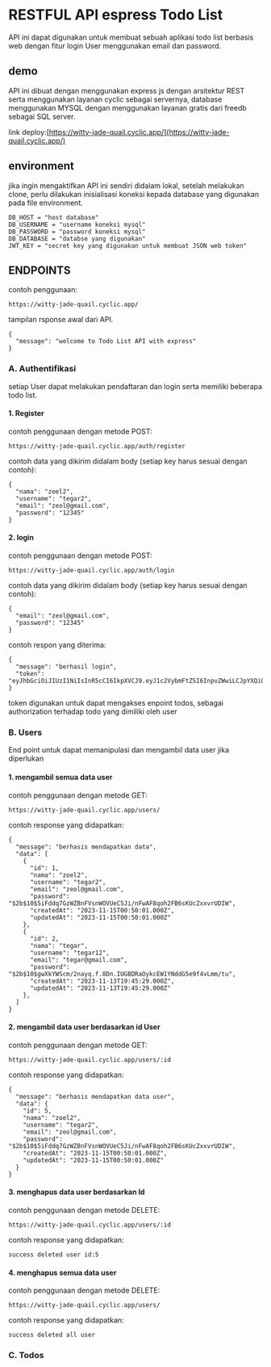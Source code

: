 RESTFUL API espress Todo List
==============================

API ini dapat digunakan untuk membuat sebuah aplikasi todo list berbasis web dengan fitur login User menggunakan email dan password.


## demo

API ini dibuat dengan menggunakan express js dengan arsitektur REST serta menggunakan layanan cyclic sebagai servernya, database menggunakan MYSQL dengan menggunakan layanan gratis dari freedb sebagai SQL server.

link deploy:[https://witty-jade-quail.cyclic.app/](https://witty-jade-quail.cyclic.app/)


## environment

jika ingin mengaktifkan API ini sendiri didalam lokal, setelah melakukan clone, perlu dilakukan inisialisasi koneksi kepada database yang digunakan pada file environment.

```
DB_HOST = "host database"
DB_USERNAME = "username koneksi mysql"
DB_PASSWORD = "password koneksi mysql"
DB_DATABASE = "databse yang digunakan"
JWT_KEY = "secret key yang digunakan untuk membuat JSON web token"
```


## ENDPOINTS

contoh penggunaan:
```
https://witty-jade-quail.cyclic.app/
```
tampilan rsponse awal dari API.
```
{
  "message": "welcome to Todo List API with express"
}
```


### A. Authentifikasi
setiap User dapat melakukan pendaftaran dan login serta memiliki beberapa todo list.

#### 1. Register
contoh penggunaan dengan metode POST:
```
https://witty-jade-quail.cyclic.app/auth/register
```

contoh data yang dikirim didalam body (setiap key harus sesuai dengan contoh):
```
{
  "nama": "zoel2",
  "username": "tegar2",
  "email": "zeol@gmail.com",
  "password": "12345"
}
```
#### 2. login
contoh penggunaan dengan metode POST:
```
https://witty-jade-quail.cyclic.app/auth/login
```

contoh data yang dikirim didalam body (setiap key harus sesuai dengan contoh):
```
{
  "email": "zeol@gmail.com",
  "password": "12345"
}
```

contoh respon yang diterima:
```
{
  "message": "berhasil login",
  "token": "eyJhbGciOiJIUzI1NiIsInR5cCI6IkpXVCJ9.eyJ1c2VybmFtZSI6InpvZWwiLCJpYXQiOjE3MDAwMDk1NjZ9.R7Rfal56KcHMOrjRIAFdaECuyhsfSQ_XFjwezsyEiPE"
}
```
token digunakan untuk dapat mengakses enpoint todos, sebagai authorization terhadap todo yang dimiliki oleh user


### B. Users

End point untuk dapat memanipulasi dan mengambil data user jika diperlukan

#### 1. mengambil semua data user

contoh penggunaan dengan metode GET:
```
https://witty-jade-quail.cyclic.app/users/
```
contoh response yang didapatkan:
```
{
  "message": "berhasis mendapatkan data",
  "data": [
    {
      "id": 1,
      "nama": "zoel2",
      "username": "tegar2",
      "email": "zeol@gmail.com",
      "password": "$2b$10$5iFddq7GzWZBnFVsnWOVUeC5Ji/nFwAF8qoh2FB6sKUcZxxvrUDIW",
      "createdAt": "2023-11-15T00:50:01.000Z",
      "updatedAt": "2023-11-15T00:50:01.000Z"
    },
    {
      "id": 2,
      "nama": "tegar",
      "username": "tegar12",
      "email": "tegar@gmail.com",
      "password": "$2b$10$gwXkYWScm/2nayq.f.8Dn.IUGBDRaOykcEW1YNddG5e9f4vLmm/tu",
      "createdAt": "2023-11-13T19:45:29.000Z",
      "updatedAt": "2023-11-13T19:45:29.000Z"
    },
  ]
}
```

#### 2. mengambil data user berdasarkan id User

contoh penggunaan dengan metode GET:
```
https://witty-jade-quail.cyclic.app/users/:id
```
contoh response yang didapatkan:
```
{
  "message": "berhasis mendapatkan data user",
  "data": {
    "id": 5,
    "nama": "zoel2",
    "username": "tegar2",
    "email": "zeol@gmail.com",
    "password": "$2b$10$5iFddq7GzWZBnFVsnWOVUeC5Ji/nFwAF8qoh2FB6sKUcZxxvrUDIW",
    "createdAt": "2023-11-15T00:50:01.000Z",
    "updatedAt": "2023-11-15T00:50:01.000Z"
  }
}
```

#### 3. menghapus data user berdasarkan Id

contoh penggunaan dengan metode DELETE:
```
https://witty-jade-quail.cyclic.app/users/:id
```

contoh response yang didapatkan:
```
success deleted user id:5
```

#### 4. menghapus semua data user

contoh penggunaan dengan metode DELETE:
```
https://witty-jade-quail.cyclic.app/users/
```

contoh response yang didapatkan:
```
success deleted all user
```


### C. Todos

